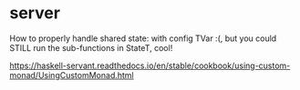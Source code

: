 # server

How to properly handle shared state: with config TVar :(, but you could STILL run the sub-functions in StateT, cool!

https://haskell-servant.readthedocs.io/en/stable/cookbook/using-custom-monad/UsingCustomMonad.html
